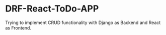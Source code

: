 # DRF-React-ToDo-APP

Trying to implement CRUD functionality with Django as Backend and React as Frontend.
